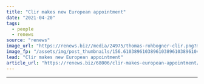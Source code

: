 ```yaml
---
title: "Clir makes new European appointment"
date: "2021-04-20"
tags: 
  - people
  - renews
source: "renews"
image_url: "https://renews.biz//media/24975/thomas-rohbogner-clir.png?mode=crop&width=770&heightratio=0.6103896103896103896103896104&slimmage=true"
image_fp: "/assets/img/post_thumbnails/156.6103896103896103896103896104&slimmage=true"
lead: "Clir makes new European appointment"
article_url: "https://renews.biz/68006/clir-makes-european-appointment/"
---
```


---
